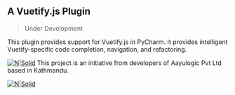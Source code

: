 ## A Vuetify.js Plugin

> Under Development

This plugin provides support for Vuetify.js in PyCharm. It provides intelligent Vuetify-specific code completion, navigation, and refactoring.

[![N|Solid](https://i.imgur.com/z0WY5SB.jpg)](http://www.aayulogic.com/)
This project is an initiative from developers of Aayulogic Pvt Ltd based in Kathmandu.

[![N|Solid](https://pbs.twimg.com/media/C1OoIacW8AA8w4t.jpg)](http://vuetifyjs.com/)
